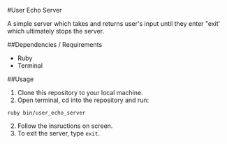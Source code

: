 #User Echo Server

A simple server which takes and returns user's input until they enter "exit' which ultimately stops the server.

##Dependencies / Requirements
* Ruby
* Terminal

##Usage
1. Clone this repository to your local machine.
2. Open terminal, cd into the repository and run:
  ```
  ruby bin/user_echo_server
  ```
2. Follow the insructions on screen.
3. To exit the server, type `exit`.

